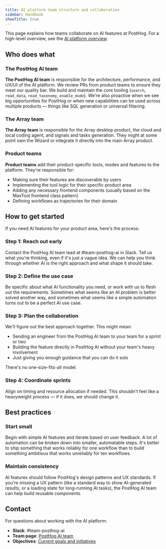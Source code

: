 ```yaml
---
title: AI platform team structure and collaboration
sidebar: Handbook
showTitle: true
---
```


This page explains how teams collaborate on AI features at PostHog. For a high-level overview, see the [AI platform overview](/handbook/engineering/ai/ai-platform).

## Who does what

### The PostHog AI team

**The PostHog AI team** is responsible for the architecture, performance, and UX/UI of the AI platform. We review PRs from product teams to ensure they meet our quality bar. We build and maintain the core tooling (`search`, `read_data`, `read_taxonomy`, `enable_mode`). We're also proactive when we see big opportunities for PostHog or when new capabilities can be used across multiple products — things like SQL generation or universal filtering.

### The Array team

**The Array team** is responsible for the Array desktop product, the cloud and local coding agent, and signals and tasks generation. They might at some point own the Wizard or integrate it directly into the main Array product.

### Product teams

**Product teams** add their product-specific tools, modes and features to the platform. They're responsible for:
- Making sure their features are discoverable by users
- Implementing the tool logic for their specific product area
- Adding any necessary frontend components (usually based on the MaxTool frontend class pattern)
- Defining workflows as trajectories for their domain

## How to get started

If you need AI features for your product area, here's the process:

### Step 1: Reach out early

Contact the PostHog AI team lead at #team-posthog-ai in Slack. Tell us what you're thinking, even if it's just a vague idea. We can help you think through whether AI is the right approach and what shape it should take.

### Step 2: Define the use case

Be specific about what AI functionality you need, or work with us to flesh out the requirements. Sometimes what seems like an AI problem is better solved another way, and sometimes what seems like a simple automation turns out to be a perfect AI use case.

### Step 3: Plan the collaboration

We'll figure out the best approach together. This might mean:
- Sending an engineer from the PostHog AI team to your team for a sprint or two
- Building the feature directly in PostHog AI without your team's heavy involvement
- Just giving you enough guidance that you can do it solo

There's no one-size-fits-all model.

### Step 4: Coordinate sprints

Align on timing and resource allocation if needed. This shouldn't feel like a heavyweight process — if it does, we should change it.

## Best practices

### Start small

Begin with simple AI features and iterate based on user feedback. A lot of automation can be broken down into smaller, automatable steps. It's better to ship something that works reliably for one workflow than to build something ambitious that works unreliably for ten workflows.

### Maintain consistency

AI features should follow PostHog's design patterns and UX standards. If you're missing a UX pattern (like a standard way to show AI-generated results, or a loading state for long-running AI tasks), the PostHog AI team can help build reusable components.

## Contact

For questions about working with the AI platform:
- **Slack**: #team-posthog-ai
- **Team page**: [PostHog AI team](/teams/posthog-ai)
- **Objectives**: [Current goals and initiatives](/teams/posthog-ai/objectives)
